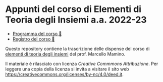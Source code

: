 # Appunti del corso di Elementi di Teoria degli Insiemi a.a. 2022-23

- [Programma del corso 📘](https://ciovil.li/eti22/)
- [Registro del corso 📑](https://unimap.unipi.it/registri/dettregistriNEW.php?re=7087490::::&ri=037079)

Questo repository contiene la trascrizione delle dispense del corso di [elementi di teoria degli insiemi](https://ciovil.li/infing/infing.html?url=../eti21/notes#1) del prof. Marcello Mamino.

Il materiale è rilasciato con licenza _Creative Commmons Attribuzione_. Per leggere una copia della licenza si invita a visitare
il sito web https://creativecommons.org/licenses/by-nc/4.0/deed.it.